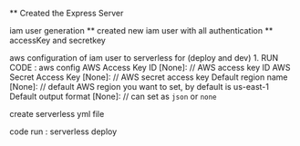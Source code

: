 ** Created the Express Server

iam user generation
    ** created new iam user with all authentication
    ** accessKey and secretkey

aws configuration of iam user to serverless for (deploy and dev)
    1. RUN CODE :  aws config
        AWS Access Key ID [None]: // AWS access key ID
        AWS Secret Access Key [None]: // AWS secret access key
        Default region name [None]: // default AWS region you want to set, by default is us-east-1
        Default output format [None]: // can set as `json` or `none`

create serverless yml file

code run : serverless deploy
